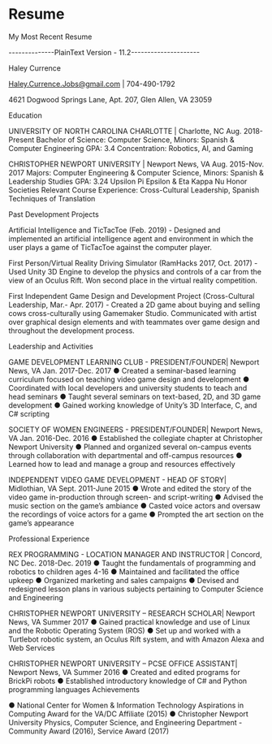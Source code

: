 # Resume
My Most Recent Resume

--------------PlainText Version - 11.2---------------------

Haley Currence

Haley.Currence.Jobs@gmail.com | 704-490-1792

4621 Dogwood Springs Lane, Apt. 207, Glen Allen, VA 23059

Education

UNIVERSITY OF NORTH CAROLINA CHARLOTTE | Charlotte, NC Aug. 2018-Present
Bachelor of Science: Computer Science, Minors: Spanish & Computer Engineering GPA: 3.4
Concentration: Robotics, AI, and Gaming

CHRISTOPHER NEWPORT UNIVERSITY | Newport News, VA Aug. 2015-Nov. 2017
Majors: Computer Engineering & Computer Science, Minors: Spanish & Leadership Studies GPA: 3.24
Upsilon Pi Epsilon & Eta Kappa Nu Honor Societies
Relevant Course Experience: Cross-Cultural Leadership, Spanish Techniques of Translation

Past Development Projects

Artificial Intelligence and TicTacToe (Feb. 2019) - Designed and implemented an artificial intelligence agent and environment in
which the user plays a game of TicTacToe against the computer player.

First Person/Virtual Reality Driving Simulator (RamHacks 2017, Oct. 2017) - Used Unity 3D Engine to develop the physics and
controls of a car from the view of an Oculus Rift. Won second place in the virtual reality competition.

First Independent Game Design and Development Project (Cross-Cultural Leadership, Mar.- Apr. 2017) - Created a 2D game
about buying and selling cows cross-culturally using Gamemaker Studio. Communicated with artist over graphical design elements
and with teammates over game design and throughout the development process.

Leadership and Activities

GAME DEVELOPMENT LEARNING CLUB - PRESIDENT/FOUNDER| Newport News, VA Jan. 2017-Dec. 2017
● Created a seminar-based learning curriculum focused on teaching video game design and development
● Coordinated with local developers and university students to teach and head seminars
● Taught several seminars on text-based, 2D, and 3D game development
● Gained working knowledge of Unity’s 3D Interface, C, and C# scripting

SOCIETY OF WOMEN ENGINEERS - PRESIDENT/FOUNDER| Newport News, VA Jan. 2016-Dec. 2016
● Established the collegiate chapter at Christopher Newport University
● Planned and organized several on-campus events through collaboration with departmental and off-campus resources
● Learned how to lead and manage a group and resources effectively

INDEPENDENT VIDEO GAME DEVELOPMENT - HEAD OF STORY| Midlothian, VA Sept. 2011-June 2015
● Wrote and edited the story of the video game in-production through screen- and script-writing
● Advised the music section on the game’s ambiance
● Casted voice actors and oversaw the recordings of voice actors for a game
● Prompted the art section on the game’s appearance

Professional Experience

REX PROGRAMMING - LOCATION MANAGER AND INSTRUCTOR | Concord, NC Dec. 2018-Dec. 2019
● Taught the fundamentals of programming and robotics to children ages 4-16
● Maintained and facilitated the office upkeep
● Organized marketing and sales campaigns
● Devised and redesigned lesson plans in various subjects pertaining to Computer Science and Engineering

CHRISTOPHER NEWPORT UNIVERSITY – RESEARCH SCHOLAR| Newport News, VA Summer 2017
● Gained practical knowledge and use of Linux and the Robotic Operating System (ROS)
● Set up and worked with a Turtlebot robotic system, an Oculus Rift system, and with Amazon Alexa and Web Services

CHRISTOPHER NEWPORT UNIVERSITY – PCSE OFFICE ASSISTANT| Newport News, VA Summer 2016
● Created and edited programs for BrickPi robots
● Established introductory knowledge of C# and Python programming languages
Achievements

● National Center for Women & Information Technology Aspirations in Computing Award for the VA/DC Affiliate (2015)
● Christopher Newport University Physics, Computer Science, and Engineering Department - Community Award (2016),
Service Award (2017)
